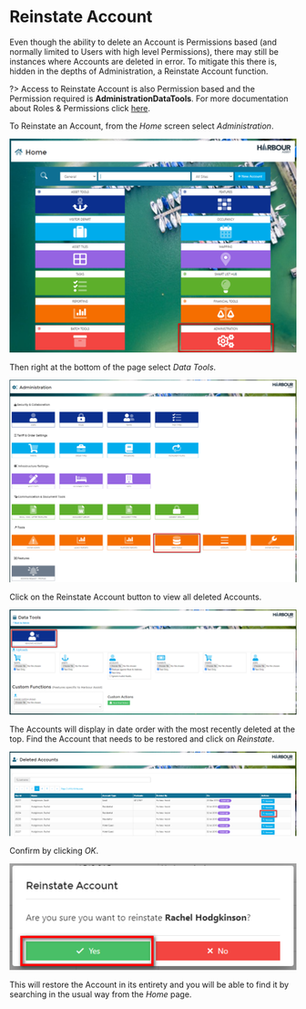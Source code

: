 # Reinstate Account 

Even though the ability to delete an Account is Permissions based (and normally limited to Users with high level Permissions), there may still be instances where Accounts are deleted in error.  To mitigate this there is, hidden in the depths of Administration, a Reinstate Account function.

?> Access to Reinstate Account is also Permission based and the Permission required is **AdministrationDataTools**. For more documentation about Roles & Permissions click [here](Administration/UsersRoles?id=roles-and-permissions.md).

To Reinstate an Account, from the *Home* screen select *Administration*.

![image-20220120152350720](image-20220120152350720.png)

Then right at the bottom of the page select *Data Tools*.

![image-20220120152645075](image-20220120152645075.png)

Click on the Reinstate Account button to view all deleted Accounts.

![image-20220120152835380](image-20220120152835380.png)

The Accounts will display in date order with the most recently deleted at the top.  Find the Account that needs to be restored and click on *Reinstate*.

![image-20220120153332228](image-20220120153332228.png)

Confirm by clicking *OK*.

![image-20220120153448886](image-20220120153448886.png)

This will restore the Account in its entirety and you will be able to find it by searching in the usual way from the *Home* page.